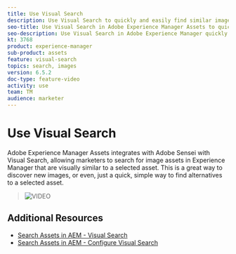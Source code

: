 ```yaml
---
title: Use Visual Search
description: Use Visual Search to quickly and easily find similar images across the DAM.
seo-title: Use Visual Search in Adobe Experience Manager Assets to quickly and easily find similar images across the DAM.
seo-description: Use Visual Search in Adobe Experience Manager quickly and easily across the DAM.
kt: 3768
product: experience-manager
sub-product: assets
feature: visual-search
topics: search, images
version: 6.5.2
doc-type: feature-video
activity: use
team: TM
audience: marketer
---
```

 
# Use Visual Search

Adobe Experience Manager Assets integrates with Adobe Sensei with Visual Search, allowing marketers to search for image assets in Experience Manager that are visually similar to a selected asset. This is a great way to discover new images, or even, just a quick, simple way to find alternatives to a selected asset.

>![VIDEO](https://video.tv.adobe.com/v//?quality=12)

## Additional Resources
 
+ [Search Assets in AEM - Visual Search](https://helpx.adobe.com/experience-manager/6-5/assets/using/search-assets.html#visualsearch)
+ [Search Assets in AEM - Configure Visual Search](https://helpx.adobe.com/experience-manager/6-5/assets/using/search-assets.html#configvisualsearch)
